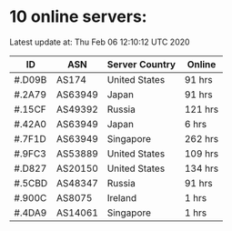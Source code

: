 # 10 online servers:

Latest update at: Thu Feb 06 12:10:12 UTC 2020

| ID | ASN | Server Country | Online |
| -- | --- | -------------- | ------ |
| #.D09B | AS174 | United States | 91 hrs |
| #.2A79 | AS63949 | Japan | 91 hrs |
| #.15CF | AS49392 | Russia | 121 hrs |
| #.42A0 | AS63949 | Japan | 6 hrs |
| #.7F1D | AS63949 | Singapore | 262 hrs |
| #.9FC3 | AS53889 | United States | 109 hrs |
| #.D827 | AS20150 | United States | 134 hrs |
| #.5CBD | AS48347 | Russia | 91 hrs |
| #.900C | AS8075 | Ireland | 1 hrs |
| #.4DA9 | AS14061 | Singapore | 1 hrs |

